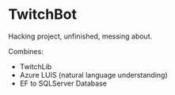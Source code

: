 # TwitchBot

Hacking project, unfinished, messing about.

Combines:
* TwitchLib
* Azure LUIS (natural language understanding)
* EF to SQLServer Database
